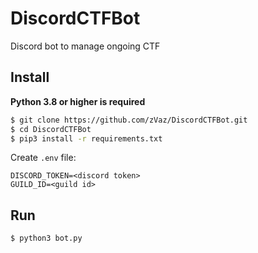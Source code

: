 # DiscordCTFBot

Discord bot to manage ongoing CTF

## Install

**Python 3.8 or higher is required**

```sh
$ git clone https://github.com/zVaz/DiscordCTFBot.git
$ cd DiscordCTFBot
$ pip3 install -r requirements.txt
```

Create `.env` file:
   ```
   DISCORD_TOKEN=<discord token>
   GUILD_ID=<guild id>
   ```

## Run

```sh
$ python3 bot.py
```